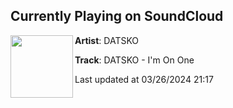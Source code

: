 ## Currently Playing on SoundCloud

[<img align="left" width="100" src="https://i1.sndcdn.com/artworks-xzuchhpS4ZSxB5cj-vZMbkQ-t500x500.jpg">](https://soundcloud.com/datskobeats/datsko-im-on-one)

**Artist**: DATSKO 

**Track**: DATSKO - I'm On One

Last updated at 03/26/2024 21:17
